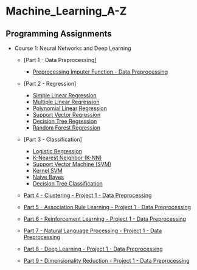 # Machine_Learning_A-Z
## Programming Assignments

- Course 1: Neural Networks and Deep Learning

  - [Part 1 - Data Preprocessing]
    - [Preprocessing Imputer Function - Data Preprocessing](https://github.com/philtsmith570/Machine_Learning_A-Z/tree/master/Machine%20Learning%20A-Z%20Folder/Part%201%20-%20Data%20Preprocessing/data_preprocessing.py)
  - [Part 2 - Regression]
    - [Simple Linear Regression](https://github.com/philtsmith570/Machine_Learning_A-Z/tree/master/Machine%20Learning%20A-Z%20Folder/Part%202%20-%20Regression/Section%204%20-%20Simple%20Linear%20Regression/Simple_Linear_Regression/simple_linear_regression.py)
    - [Multiple Linear Regression](https://github.com/philtsmith570/Machine_Learning_A-Z/tree/master/Machine%20Learning%20A-Z%20Folder/Part%202%20-%20Regression/Section%205%20-%20Multiple%20Linear%20Regression/Multiple_Linear_Regression/multiple_linear_regression.py)
    - [Polynomial Linear Regression](https://github.com/philtsmith570/Machine_Learning_A-Z/tree/master/Machine%20Learning%20A-Z%20Folder/Part%202%20-%20Regression/Section%206%20-%20Polynomial%20Regression/Polynomial_Regression/polynomial_regression.py)
    - [Support Vector Regression](https://github.com/philtsmith570/Machine_Learning_A-Z/tree/master/Machine%20Learning%20A-Z%20Folder/Part%202%20-%20Regression/Section%207%20-%20Support%20Vector%20Regression%20(SVR)/SVR/SupportVectorReg.py)
    - [Decision Tree Regression](https://github.com/philtsmith570/Machine_Learning_A-Z/tree/master/Machine%20Learning%20A-Z%20Folder/Part%202%20-%20Regression/Section%208%20-%20Decision%20Tree%20Regression/Decision_Tree_Regression/decision_tree_regression.py)
    - [Random Forest Regression](https://github.com/philtsmith570/Machine_Learning_A-Z/tree/master/Machine%20Learning%20A-Z%20Folder/Part%202%20-%20Regression/Section%209%20-%20Random%20Forest%20Regression/Random_Forest_Regression/random_forest_regression.py) 
  - [Part 3 - Classification]
      - [Logistic Regression](https://github.com/philtsmith570/Machine_Learning_A-Z/tree/master/Machine%20Learning%20A-Z%20Folder/Part%203%20-%20Classification/Section%2014%20-%20Logistic%20Regression/Logistic_Regression/logistic_regression.py)
      - [K-Nearest Neighbor (K-NN)](https://github.com/philtsmith570/Machine_Learning_A-Z/tree/master/Machine%20Learning%20A-Z%20Folder/Part%203%20-%20Classification/Section%2015%20-%20K-Nearest%20Neighbors%20(K-NN)/K_Nearest_Neighbors/knn.py)
      - [Support Vector Machine (SVM)](https://github.com/philtsmith570/Machine_Learning_A-Z/tree/master/Machine%20Learning%20A-Z%20Folder/Part%202%20-%20Regression/Section%206%20-%20Polynomial%20Regression/Polynomial_Regression/polynomial_regression.py)
      - [Kernel SVM](https://github.com/philtsmith570/Machine_Learning_A-Z/tree/master/Machine%20Learning%20A-Z%20Folder/Part%202%20-%20Regression/Section%207%20-%20Support%20Vector%20Regression%20(SVR)/SVR/SupportVectorReg.py)
      - [Naive Bayes](https://github.com/philtsmith570/Machine_Learning_A-Z/tree/master/Machine%20Learning%20A-Z%20Folder/Part%202%20-%20Regression/Section%208%20-%20Decision%20Tree%20Regression/Decision_Tree_Regression/decision_tree_regression.py)
      - [Decision Tree Classification](https://github.com/philtsmith570/Machine_Learning_A-Z/tree/master/Machine%20Learning%20A-Z%20Folder/Part%202%20-%20Regression/Section%209%20-%20Random%20Forest%20Regression/Random_Forest_Regression/random_forest_regression.py)
    
  - [Part 4 - Clustering - Project 1 - Data Preprocessing](https://github.com/philtsmith570/Machine_Learning_A-Z/)
  - [Part 5 - Association Rule Learning - Project 1 - Data Preprocessing](https://github.com/philtsmith570/Machine_Learning_A-Z/)
  - [Part 6 - Reinforcement Learning - Project 1 - Data Preprocessing](https://github.com/philtsmith570/Machine_Learning_A-Z/)
  - [Part 7 - Natural Language Processing - Project 1 - Data Preprocessing](https://github.com/philtsmith570/Machine_Learning_A-Z/)
  - [Part 8 - Deep Learning - Project 1 - Data Preprocessing](https://github.com/philtsmith570/Machine_Learning_A-Z/)
  - [Part 9 - Dimensionality Reduction - Project 1 - Data Preprocessing](https://github.com/philtsmith570/Machine_Learning_A-Z/)


